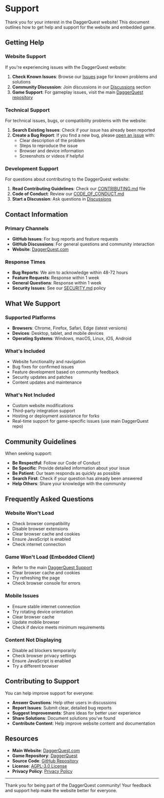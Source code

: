 # Support

Thank you for your interest in the DaggerQuest website! This document outlines how to get help and support for the website and embedded game.

## Getting Help

### Website Support

If you're experiencing issues with the DaggerQuest website:

1. **Check Known Issues**: Browse our [Issues](https://github.com/Vineyard-Technologies/DaggerQuest.com/issues) page for known problems and solutions
2. **Community Discussion**: Join discussions in our [Discussions](https://github.com/Vineyard-Technologies/DaggerQuest.com/discussions) section
3. **Game Support**: For gameplay issues, visit the main [DaggerQuest repository](https://github.com/Vineyard-Technologies/DaggerQuest)

### Technical Support

For technical issues, bugs, or compatibility problems with the website:

1. **Search Existing Issues**: Check if your issue has already been reported
2. **Create a Bug Report**: If you find a new bug, please [open an issue](https://github.com/Vineyard-Technologies/DaggerQuest.com/issues/new) with:
   - Clear description of the problem
   - Steps to reproduce the issue
   - Browser and device information
   - Screenshots or videos if helpful

### Development Support

For questions about contributing to the DaggerQuest website:

1. **Read Contributing Guidelines**: Check our [CONTRIBUTING.md](CONTRIBUTING.md) file
2. **Code of Conduct**: Review our [CODE_OF_CONDUCT.md](CODE_OF_CONDUCT.md)
3. **Start a Discussion**: Ask questions in [Discussions](https://github.com/Vineyard-Technologies/DaggerQuest.com/discussions)

## Contact Information

### Primary Channels

- **GitHub Issues**: For bug reports and feature requests
- **GitHub Discussions**: For general questions and community interaction
- **Website**: [DaggerQuest.com](https://daggerquest.com)

### Response Times

- **Bug Reports**: We aim to acknowledge within 48-72 hours
- **Feature Requests**: Response within 1 week
- **General Questions**: Response within 1 week
- **Security Issues**: See our [SECURITY.md](SECURITY.md) policy

## What We Support

### Supported Platforms

- **Browsers**: Chrome, Firefox, Safari, Edge (latest versions)
- **Devices**: Desktop, tablet, and mobile devices
- **Operating Systems**: Windows, macOS, Linux, iOS, Android

### What's Included

- Website functionality and navigation
- Bug fixes for confirmed issues
- Feature development based on community feedback
- Security updates and patches
- Content updates and maintenance

### What's Not Included

- Custom website modifications
- Third-party integration support
- Hosting or deployment assistance for forks
- Real-time support for game-specific issues (use main DaggerQuest repo)

## Community Guidelines

When seeking support:

- **Be Respectful**: Follow our Code of Conduct
- **Be Specific**: Provide detailed information about your issue
- **Be Patient**: Our team responds as quickly as possible
- **Search First**: Check if your question has already been answered
- **Help Others**: Share your knowledge with the community

## Frequently Asked Questions

### Website Won't Load
- Check browser compatibility
- Disable browser extensions
- Clear browser cache and cookies
- Ensure JavaScript is enabled
- Check internet connection

### Game Won't Load (Embedded Client)
- Refer to the main [DaggerQuest Support](https://github.com/Vineyard-Technologies/DaggerQuest/blob/main/SUPPORT.md)
- Clear browser cache and cookies
- Try refreshing the page
- Check browser console for errors

### Mobile Issues
- Ensure stable internet connection
- Try rotating device orientation
- Clear browser cache
- Update mobile browser
- Check if device meets minimum requirements

### Content Not Displaying
- Disable ad blockers temporarily
- Check browser privacy settings
- Ensure JavaScript is enabled
- Try a different browser

## Contributing to Support

You can help improve support for everyone:

- **Answer Questions**: Help other users in discussions
- **Report Issues**: Submit clear, detailed bug reports
- **Suggest Improvements**: Share ideas for better user experience
- **Share Solutions**: Document solutions you've found
- **Contribute Content**: Help improve website content and documentation

## Resources

- **Main Website**: [DaggerQuest.com](https://daggerquest.com)
- **Game Repository**: [DaggerQuest](https://github.com/Vineyard-Technologies/DaggerQuest)
- **Source Code**: [GitHub Repository](https://github.com/Vineyard-Technologies/DaggerQuest.com)
- **License**: [AGPL-3.0 License](LICENSE)
- **Privacy Policy**: [Privacy Policy](https://daggerquest.com/privacy-policy.html)

---

Thank you for being part of the DaggerQuest community! Your feedback and support help make the website better for everyone.

